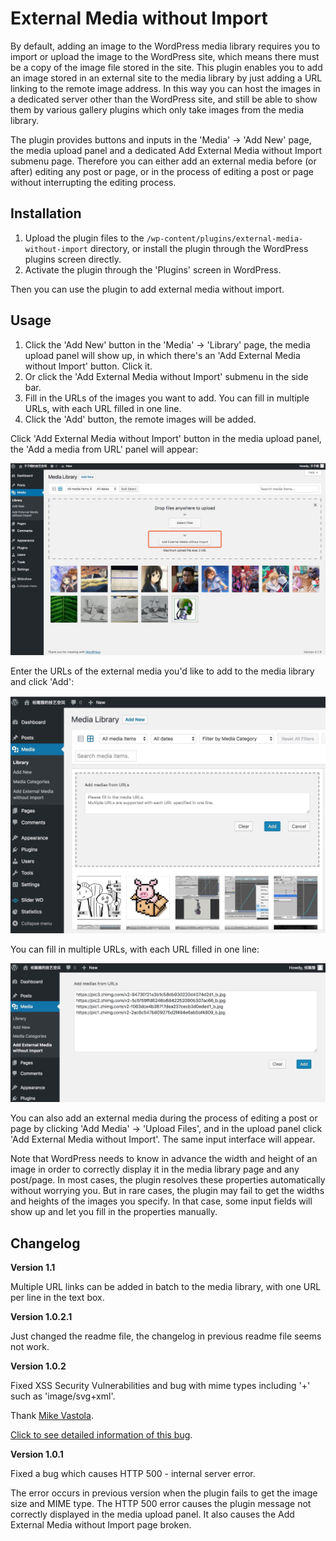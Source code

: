 External Media without Import
============================================================================
By default, adding an image to the WordPress media library requires you to import or upload the image to the WordPress site, which means there must be a copy of the image file stored in the site. This plugin enables you to add an image stored in an external site to the media library by just adding a URL linking to the remote image address. In this way you can host the images in a dedicated server other than the WordPress site, and still be able to show them by various gallery plugins which only take images from the media library.

The plugin provides buttons and inputs in the 'Media' -> 'Add New' page, the media upload panel and a dedicated Add External Media without Import submenu page. Therefore you can either add an external media before (or after) editing any post or page, or in the process of editing a post or page without interrupting the editing process.

## Installation

1. Upload the plugin files to the `/wp-content/plugins/external-media-without-import` directory, or install the plugin through the WordPress plugins screen directly.
2. Activate the plugin through the 'Plugins' screen in WordPress.

Then you can use the plugin to add external media without import.

## Usage

1. Click the 'Add New' button in the 'Media' -> 'Library' page, the media upload panel will show up, in which there's an 'Add External Media without Import' button. Click it.
2. Or click the 'Add External Media without Import' submenu in the side bar.
3. Fill in the URLs of the images you want to add. You can fill in multiple URLs, with each URL filled in one line.
4. Click the 'Add' button, the remote images will be added.

Click 'Add External Media without Import' button in the media upload panel, the 'Add a media from URL' panel will appear:

![](screenshots/screenshot-1.png)

Enter the URLs of the external media you'd like to add to the media library and click 'Add':

![](screenshots/screenshot-2.jpg)

You can fill in multiple URLs, with each URL filled in one line:

![](screenshots/screenshot-3.jpg)

You can also add an external media during the process of editing a post or page by clicking 'Add Media' -> 'Upload Files', and in the upload panel click 'Add External Media without Import'. The same input interface will appear.

Note that WordPress needs to know in advance the width and height of an image in order to correctly display it in the media library page and any post/page.  In most cases, the plugin resolves these properties automatically without worrying you. But in rare cases, the plugin may fail to get the widths and heights of the images you specify. In that case, some input fields will show up and let you fill in the properties manually.

## Changelog

**Version 1.1**

Multiple URL links can be added in batch to the media library, with one URL per line in the text box.

**Version 1.0.2.1**

Just changed the readme file, the changelog in previous readme file seems not work.

**Version 1.0.2**

Fixed XSS Security Vulnerabilities and bug with mime types including '+' such as 'image/svg+xml'.

Thank [Mike Vastola](https://github.com/mvastola).

[Click to see detailed information of this bug](https://github.com/zzxiang/external-media-without-import/pull/3).

**Version 1.0.1**

Fixed a bug which causes HTTP 500 - internal server error.

The error occurs in previous version when the plugin fails to get the image size and MIME type. The HTTP 500 error causes the plugin message not correctly displayed in the media upload panel. It also causes the Add External Media without Import page broken.
